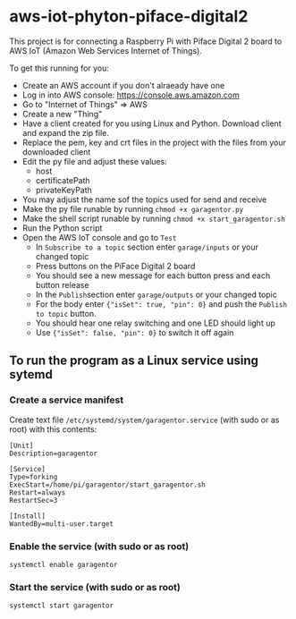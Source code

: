 # aws-iot-phyton-piface-digital2

This project is for connecting a Raspberry Pi with Piface Digital 2 board to AWS IoT (Amazon Web Services Internet of Things).

To get this running for you:

- Create an AWS account if you don't alraeady have one
- Log in into AWS console: https://console.aws.amazon.com
- Go to "Internet of Things" => AWS
- Create a new "Thing"
- Have a client created for you using Linux and Python. Download client and expand the zip file.
- Replace the pem, key and crt files in the project with the files from your downloaded client
- Edit the py file and adjust these values:
  - host
  - certificatePath 
  - privateKeyPath 
- You may adjust the name sof the topics used for send and receive
- Make the py file runable by running `chmod +x garagentor.py`
- Make the shell script runable by running `chmod +x start_garagentor.sh`
- Run the Python script
- Open the AWS IoT console and go to `Test`
  - In `Subscribe to a topic` section enter `garage/inputs` or your changed topic
  - Press buttons on the PiFace Digital 2 board
  - You should see a new message for each button press and each button release
  - In the `Publish`section enter `garage/outputs` or your changed topic
  - For the body enter `{"isSet": true, "pin": 0}` and push the `Publish to topic` button.
  - You should hear one relay switching and one LED should light up
  - Use `{"isSet": false, "pin": 0}` to switch it off again

## To run the program as a Linux service using sytemd
### Create a service manifest

Create text file `/etc/systemd/system/garagentor.service` (with sudo or as root) with this contents:

```
[Unit]
Description=garagentor

[Service]
Type=forking
ExecStart=/home/pi/garagentor/start_garagentor.sh
Restart=always
RestartSec=3

[Install]
WantedBy=multi-user.target
```
### Enable the service (with sudo or as root)
`systemctl enable garagentor`

### Start the service (with sudo or as root)
`systemctl start garagentor`
